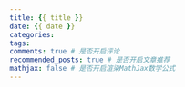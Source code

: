 ```yaml
---
title: {{ title }}
date: {{ date }}
categories: 
tags: 
comments: true # 是否开启评论
recommended_posts: true # 是否开启文章推荐
mathjax: false # 是否开启渲染MathJax数学公式
---
```



<!---more--->